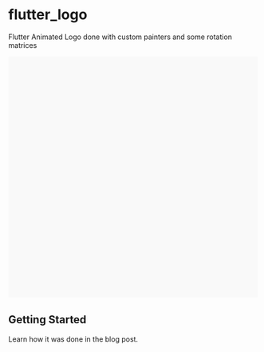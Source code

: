 # flutter_logo

Flutter Animated Logo done with custom painters and some rotation matrices

![Animated Flutter Logo](./animation.gif)

## Getting Started

Learn how it was done in the blog post.